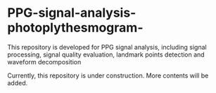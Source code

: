 # PPG-signal-analysis-photoplythesmogram-
This repository is developed for PPG signal analysis, including signal processing, signal quality evaluation, landmark points detection and waveform decomposition

Currently, this repository is under construction. More contents will be added.
